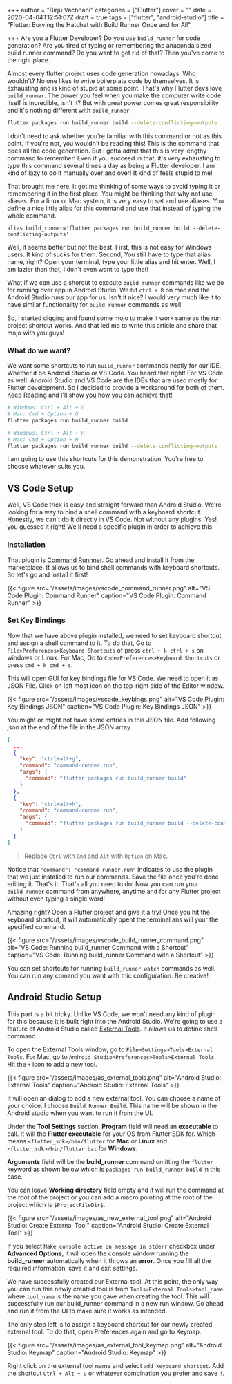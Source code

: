 +++
author = "Birju Vachhani"
categories = ["Flutter"]
cover = ""
date = 2020-04-04T12:51:07Z
draft = true
tags = ["flutter", "android-studio"]
title = "Flutter: Burying the Hatchet with Build Runner Once and for All"

+++
Are you a Flutter Developer? Do you use `build_runner` for code generation? Are you tired of typing or remembering the anaconda sized build runner command? Do you want to get rid of that? Then you've come to the right place.

Almost every flutter project uses code generation nowadays. Who wouldn't? No one likes to write boilerplate code by themselves. It is exhausting and is kind of stupid at some point. That's why Flutter devs love `build_runner`. The power you feel when you make the computer write code itself is incredible, isn't it? But with great power comes great responsibility and it's nothing different with `build_runner`.

```bash
flutter packages run build_runner build --delete-conflicting-outputs
```

I don't need to ask whether you're familiar with this command or not as this point. If you're not, you wouldn't be reading this! This is the command that does all the code generation. But I gotta admit that this is very lengthy command to remember! Even if you succeed in that, it's very exhausting to type this command several times a day as being a Flutter developer. I am kind of lazy to do it manually over and over! It kind of feels stupid to me!

That brought me here. It got me thinking of some ways to avoid typing it or remembering it in the first place. You might be thinking that why not use aliases. For a linux or Mac system, it is very easy to set and use aliases. You define a nice little alias for this command and use that instead of typing the whole command.

```shell
alias build_runner='flutter packages run build_runner build --delete-conflicting-outputs'
```

Well, it seems better but not the best. First, this is not easy for Windows users. It kind of sucks for them. Second, You still have to type that alias name, right? Open your terminal, type your little alias and hit enter. Well, I am lazier than that, I don't even want to type that!

What if we can use a shorcut to execute `build_runner` commands like we do for running over app in Android Studio. We hit `ctrl + R` on mac and the Android Studio runs our app for us. Isn't it nice? I would very much like it to have similar functionality for `build_runner` commands as well.

So, I started digging and found some mojo to make it work same as the run project shortcut works. And that led me to write this article and share that mojo with you guys!

### What do we want?

We want some shortcuts to run `build_runner` commands neatly for our IDE. Whether it be Android Studio or VS Code. You heard that right! For VS Code as well. Android Studio and VS Code are the IDEs that are used mostly for Flutter development. So I decided to provide a workaround for both of them. Keep Reading and I'll show you how you can achieve that!

```bash
# Windows: Ctrl + Alt + G
# Mac: Cmd + Option + G
flutter packages run build_runner build
```

```bash
# Windows: Ctrl + Alt + H
# Mac: Cmd + Option + H
flutter packages run build_runner build --delete-conflicting-outputs
```

I am going to use this shortcuts for this demonstration. You're free to choose whatever suits you.

## VS Code Setup

Well, VS Code trick is easy and straight forward than Android Studio. We're looking for a way to bind a shell command with a keyboard shortcut. Honestly, we can't do it directly in VS Code. Not without any plugins. Yes! you guessed it right! We'll need a specific plugin in order to achieve this.

### Installation

That plugin is [Command Runnner](https://marketplace.visualstudio.com/items?itemName=edonet.vscode-command-runner). Go ahead and install it from the marketplace. It allows us to bind shell commands with keyboard shortcuts. So let's go and install it first!

{{< figure src="/assets/images/vscode_command_runner.png" alt="VS Code Plugin: Command Runner" caption="VS Code Plugin: Command Runner" >}}

### Set Key Bindings

Now that we have above plugin installed, we need to set keyboard shortcut and assign a shell command to it. To do that, Go to `File>Preferences>Keyboard Shortcuts` of press `ctrl + k ctrl + s` on windows or Linux. For Mac, Go to `Code>Preferences>Keyboard Shortcuts` or press `cmd + k cmd + s`.

This will open GUI for key bindings file for VS Code. We need to open it as JSON File. Click on left most icon on the top-right side of the Editor window.

{{< figure src="/assets/images/vscode_keybings.png" alt="VS Code Plugin: Key Bindings JSON" caption="VS Code Plugin: Key Bindings JSON" >}}

You might or might not have some entries in this JSON file. Add following json at the end of the file in the JSON array.

```json
[
  ...
  {
    "key": "ctrl+alt+g",
    "command": "command-runner.run",
    "args": {
      "command": "flutter packages run build_runner build"
    }
  },
  {
    "key": "ctrl+alt+h",
    "command": "command-runner.run",
    "args": {
      "command": "flutter packages run build_runner build --delete-conflicting-outputs"
    }
  }
]
```

> Replace `Ctrl` with `Cmd` and `Alt` with `Option` on Mac.

Notice that `"command": "command-runner.run"` indicates to use the plugin that we just installed to run our commands. Save the file once you're done editing it. That's it. That's all you need to do! Now you can run your `build_runner` command from anywhere, anytime and for any Flutter project without even typing a single word!

Amazing right? Open a Flutter project and give it a try! Once you hit the keyboard shortcut, it will automatically opent the terminal ans will your the specified command.

{{< figure src="/assets/images/vscode_build_runner_command.png" alt="VS Code: Running build_runner Command with a Shortcut" caption="VS Code: Running build_runner Command with a Shortcut" >}}

You can set shortcuts for running `build_runner watch` commands as well. You can run any comand you want with thic configuration. Be creative!

## Android Studio Setup

This part is a bit tricky. Unlike VS Code, we won't need any kind of plugin for this because it is built right into the Android Studio. We're going to use a feature of Android Studio called [External Tools](https://www.jetbrains.com/help/idea/settings-tools-external-tools.html "External Tools"). It allows us to define shell command.

To open the External Tools window, go to `File>Settings>Tools>External Tools`. For Mac, go to `Android Studio>Preferences>Tools>External Tools`. Hit the `+` icon to add a new tool.

{{< figure src="/assets/images/as_external_tools.png" alt="Android Studio: External Tools" caption="Android Studio: External Tools" >}}

It will open an dialog to add a new external tool. You can choose a name of your choice. I choose `Build Runner Build`. This name will be shown in the Android studio when you want to run it from the UI.

Under the **Tool Settings** section, **Program** field will need an **executable** to call. It will the **Flutter executable** for your OS from Flutter SDK for. Which means `<flutter_sdk>/bin/flutter` for **Mac** or **Linux** and `<flutter_sdk>/bin/flutter.bat` for **Windows**.

**Arguments** field will be the **build_runner** command omitting the `flutter` keyword as shown below which is `packages run build_runner build` in this case.

You can leave **Working directory** field empty and it will run the command at the root of the project or you can add a macro pointing at the root of the project which is `$ProjectFileDir$`.

{{< figure src="/assets/images/as_new_external_tool.png" alt="Android Studio: Create External Tool" caption="Android Studio: Create External Tool" >}}

If you select `Make console active on message in stderr` checkbox under **Advanced Options**, it will open the console window running the **build_runner** automatically when it throws an **error**. Once you fill all the required information, save it and exit settings.

We have successfully created our External tool. At this point, the only way you can run this newly created tool is from `Tools>External Tools>tool_name`. where `tool_name` is the name you gave when creating the tool. This will successfully run our build_runner command in a new run window. Go ahead and run it from the UI to make sure it works as intended.

The only step left is to assign a keyboard shortcut for our newly created external tool. To do that, open Preferences again and go to Keymap.

{{< figure src="/assets/images/as_external_tool_keymap.png" alt="Android Studio: Keymap" caption="Android Studio: Keymap" >}}

Right click on the external tool name and select `add keyboard shortcut`. Add the shortcut `Ctrl + Alt + G` or whatever combination you prefer and save it.

